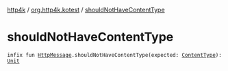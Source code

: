 [http4k](../index.md) / [org.http4k.kotest](index.md) / [shouldNotHaveContentType](./should-not-have-content-type.md)

# shouldNotHaveContentType

`infix fun `[`HttpMessage`](../org.http4k.core/-http-message/index.md)`.shouldNotHaveContentType(expected: `[`ContentType`](../org.http4k.core/-content-type/index.md)`): `[`Unit`](https://kotlinlang.org/api/latest/jvm/stdlib/kotlin/-unit/index.html)